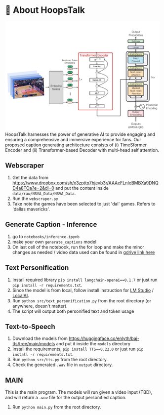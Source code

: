 # 🏀 About HoopsTalk
<img src="docs/images/tsf-gpt2-archi.png" alt="HoopsTalk Logo" width="500"/>
HoopsTalk harnesses the power of generative AI to provide engaging and ensuring a comprehensive and immersive experience for fans.
Our proposed caption generating architecture consists of (i) TimeSformer Encoder and (ii) Transformer-based Decoder with multi-head self attention.

## Webscraper
1. Get the data from https://www.dropbox.com/sh/x3zpttp7bjevb3r/AAAeFLnIeBMBXa9DNQD4a8TOa?e=2&dl=0 and put the content inside `data/raw/NSVA_Data/NSVA_Data`.
2. Run the `webscraper.py`
3. Take note the games have been selected to just 'dal' games. Refers to 'dallas mavericks'.

## Generate Caption - Inference
1. go to `notebooks/inference.ipynb`
2. make your own `generate_captions` model
3. On last cell of the notebook, run the for loop and make the minor changes as needed / video data used can be found in [gdrive link here](https://drive.google.com/drive/folders/1GIgMOJOQNFMnY3jWZFEgM9kViq-IrUoP?usp=sharing) 

## Text Personification
1. Install required library `pip install langchain-openai==0.1.7` or just run `pip install -r requirements.txt`.
2. Since the model is from local, follow install instruction for [LM Studio](https://lmstudio.ai) / [LocalAI](https://localai.io).
3. Run `python src/text_personification.py` from the root directory (or anywhere, doesn't matter).
4. The script will output both personified text and token usage

## Text-to-Speech
1. Download the models from https://huggingface.co/enlyth/baj-tts/tree/main/models and put it inside the `models` directory
2. Install the requirements, `pip install TTS==0.22.0` or just run `pip install -r requirements.txt`.
3. Run `python src/tts.py` from the root directory.
4. Check the generated `.wav` file in `output` directory.

## MAIN
This is the main program. The models will run given a video input (TBD), and will return a `.wav` file for the output personified caption.
1. Run `python main.py` from the root directory.
